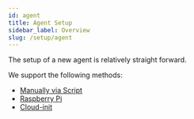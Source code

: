 ```yaml
---
id: agent
title: Agent Setup
sidebar_label: Overview
slug: /setup/agent
---
```


The setup of a new agent is relatively straight forward.

We support the following methods:

- [Manually via Script](./manual.md)
- [Raspberry Pi](./rpi.md)
- [Cloud-init](./cloud-init.md)
